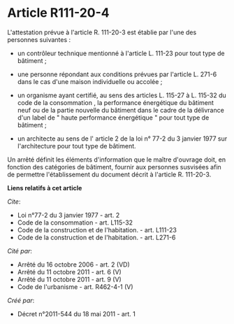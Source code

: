 # Article R111-20-4

L'attestation prévue à l'article R. 111-20-3 est établie par l'une des personnes suivantes :

- un contrôleur technique mentionné à l'article L. 111-23 pour tout type de bâtiment ;

- une personne répondant aux conditions prévues par l'article L. 271-6 dans le cas d'une maison individuelle ou accolée ;

- un organisme ayant certifié, au sens des articles L. 115-27 à L. 115-32 du code de la consommation
, la performance énergétique du bâtiment neuf ou de la partie nouvelle du bâtiment dans le cadre de la délivrance d'un label
de " haute performance énergétique " pour tout type de bâtiment ;

- un architecte au sens de l'
article 2 de la loi n° 77-2 du 3 janvier 1977 
sur l'architecture pour tout type de bâtiment. 

Un arrêté définit les éléments d'information que le maître d'ouvrage doit, en fonction des catégories de bâtiment, fournir
aux personnes susvisées afin de permettre l'établissement du document décrit à l'article R. 111-20-3.

**Liens relatifs à cet article**

_Cite_:

  - Loi n°77-2 du 3 janvier 1977 - art. 2
  - Code de la consommation - art. L115-32
  - Code de la construction et de l'habitation. - art. L111-23
  - Code de la construction et de l'habitation. - art. L271-6

_Cité par_:

  - Arrêté du 16 octobre 2006 - art. 2 (VD)
  - Arrêté du 11 octobre 2011 - art. 6 (V)
  - Arrêté du 11 octobre 2011 - art. 9 (V)
  - Code de l'urbanisme - art. R462-4-1 (V)

_Créé par_:

  - Décret n°2011-544 du 18 mai 2011 - art. 1
